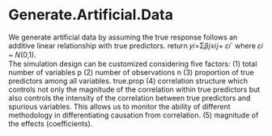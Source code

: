# Generate.Artificial.Data
 We generate artificial data by assuming the true response follows an additive linear relationship with true predictors.   return
 𝑦𝑖=Σ𝛽𝑗𝑥𝑖𝑗+ 𝜀𝑖` where 𝜀𝑖 ~ 𝑁(0,1).  
 The simulation design can be customized considering five factors: 
 (1) total number of variables p 
 (2) number of observations n 
 (3) proportion of true predictors among all variables. true.prop 
 (4) correlation structure which controls not only the magnitude of the correlation within true predictors but also controls the intensity of the correlation between true predictors and spurious variables. This allows us to monitor the ability of different methodology in differentiating causation from correlation. 
 (5) magnitude of the effects (coefficients).
